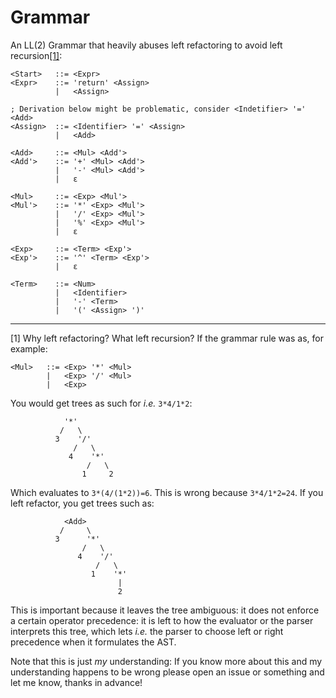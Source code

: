 # Grammar

An LL(2) Grammar that heavily abuses left refactoring to avoid left 
recursion[[1]](#1):

```
<Start>   ::= <Expr>
<Expr>    ::= 'return' <Assign>
          |   <Assign>

; Derivation below might be problematic, consider <Indetifier> '=' <Add>
<Assign>  ::= <Identifier> '=' <Assign>
          |   <Add>

<Add>     ::= <Mul> <Add'>
<Add'>    ::= '+' <Mul> <Add'>
          |   '-' <Mul> <Add'>
          |   ε 

<Mul>     ::= <Exp> <Mul'>
<Mul'>    ::= '*' <Exp> <Mul'>
          |   '/' <Exp> <Mul'>
          |   '%' <Exp> <Mul'>
          |   ε

<Exp>     ::= <Term> <Exp'>
<Exp'>    ::= '^' <Term> <Exp'>
          |   ε

<Term>    ::= <Num>
          |   <Identifier>
          |   '-' <Term>
          |   '(' <Assign> ')'
```

___

<a id="1">[1]</a> 
Why left refactoring? What left recursion? If the grammar rule was as, for 
example:
```
<Mul>   ::= <Exp> '*' <Mul>
        |   <Exp> '/' <Mul>
        |   <Exp>
```
You would get trees as such for _i.e._ `3*4/1*2`:
```
            '*'
           /   \
          3    '/'
              /   \
             4    '*'
                 /   \
                1     2
```
Which evaluates to `3*(4/(1*2))=6`. This is wrong because `3*4/1*2=24`. If you 
left refactor, you get trees such as:
```
            <Add>
           /     \
          3      '*'
                /   \
               4    '/'
                   /   \
                  1    '*'
                        |
                        2
```
This is important because it leaves the tree ambiguous: it does not enforce a 
certain operator precedence: it is left to how the evaluator or the parser 
interprets this tree, which lets _i.e._ the parser to choose left or right 
precedence when it formulates the AST.

Note that this is just _my_ understanding: If you know more about this and my
understanding happens to be wrong please open an issue or something and let me
know, thanks in advance!
